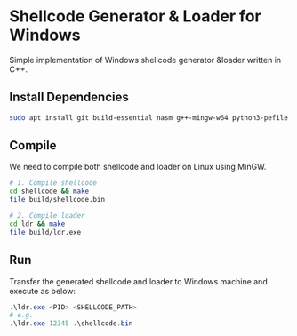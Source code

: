# Shellcode Generator & Loader for Windows

Simple implementation of Windows shellcode generator &loader written in C++.   

## Install Dependencies

```sh
sudo apt install git build-essential nasm g++-mingw-w64 python3-pefile
```

## Compile

We need to compile both shellcode and loader on Linux using MinGW.

```sh
# 1. Compile shellcode
cd shellcode && make
file build/shellcode.bin

# 2. Compile loader
cd ldr && make
file build/ldr.exe
```

## Run

Transfer the generated shellcode and loader to Windows machine and execute as below:

```powershell
.\ldr.exe <PID> <SHELLCODE_PATH>
# e.g.
.\ldr.exe 12345 .\shellcode.bin
```
